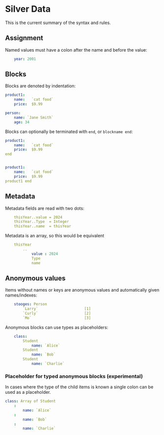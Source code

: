 
Silver Data
===========

This is the current summary of the syntax and rules.


Assignment
----------

Named values must have a colon after the name and before the value:

```yaml
	year: 2001
```


Blocks
------

Blocks are denoted by indentation:

```yaml
product1:
	name:	`cat food`
	price:	$9.99

person:
	name: `Jane Smith`
	age: 34
```

Blocks can optionally be terminated with `end`, or `blockname end`:

```yaml
product1:
	name:	`cat food`
	price:	$9.99
end


product1:
	name:	`cat food`
	price:	$9.99
product1 end
```






Metadata
--------

Metadata fields are read with two dots:

```yaml
	thisYear..value = 2024
	thisYear..Type	= Integer
	thisYear..name	= thisYear
```

Metadata is an array, so this would be equivalent
```yaml
	thisYear
		..
			value : 2024
			Type
			name
```


Anonymous values
----------------

Items without names or keys are anonymous values and automatically given names/indexes:

```yaml
	stooges: Person
		`Larry`						[1]
		`Curly`						[2]
		`Mo`						[3]
```

Anonymous blocks can use types as placeholders:

```yaml
	class:
		Student
			name: `Alice`
		Student
			name: `Bob`
		Student
			name: `Charlie`
```

### Placeholder for typed anonymous blocks (experimental)

In cases where the type of the child items is known a single colon can be used as a placeholder.

```yaml
class: Array of Student
	:
		name: `Alice`
	:
		name: `Bob`
	:
		name: `Charlie`
```
